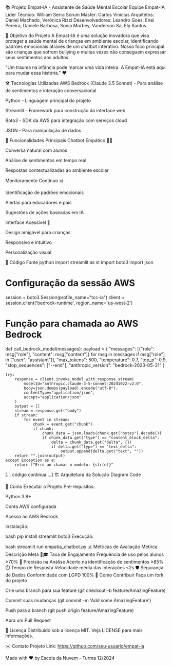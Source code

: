 📚 Projeto Empat-IA - Assistente de Saúde Mental Escolar
Equipe Empat-IA
Líder Técnico: William Serra
Scrum Master: Carlos Vinícius
Arquitetos: Daniel Machado, Verônica Rizzi
Desenvolvedores: Leandro Goes, Enei Pereira, Daniele Barbosa, Sonia Morbey, Vanderson Sa, Ely Santos

🎯 Objetivo do Projeto
A Empat-IA é uma solução inovadora que visa proteger a saúde mental de crianças em ambiente escolar, identificando padrões emocionais através de um chatbot interativo. Nosso foco principal são crianças que sofrem bullying e muitas vezes não conseguem expressar seus sentimentos aos adultos.

"Um trauma na infância pode marcar uma vida inteira. A Empat-IA está aqui para mudar essa história." ❤️

🛠️ Tecnologias Utilizadas
AWS Bedrock (Claude 3.5 Sonnet) - Para análise de sentimentos e interação conversacional

Python - Linguagem principal do projeto

Streamlit - Framework para construção da interface web

Boto3 - SDK da AWS para integração com serviços cloud

JSON - Para manipulação de dados

🌟 Funcionalidades Principais
Chatbot Empático 🤖💬

Conversa natural com alunos

Análise de sentimentos em tempo real

Respostas contextualizadas ao ambiente escolar

Monitoramento Contínuo 📊

Identificação de padrões emocionais

Alertas para educadores e pais

Sugestões de ações baseadas em IA

Interface Acessível 🎨

Design amigável para crianças

Responsivo e intuitivo

Personalização visual

📝 Código Fonte
python
import streamlit as st
import boto3
import json

# Configuração da sessão AWS
session = boto3.Session(profile_name="tcc-ia")
client = session.client('bedrock-runtime', region_name='us-west-2')

# Função para chamada ao AWS Bedrock
def call_bedrock_model(messages):
    payload = {
        "messages": [{"role": msg["role"], "content": msg["content"]} for msg in messages if msg["role"] in ["user", "assistant"]],
        "max_tokens": 500,
        "temperature": 0.7,
        "top_p": 0.9,
        "stop_sequences": ["--end"],
        "anthropic_version": "bedrock-2023-05-31"
    }

    try:
        response = client.invoke_model_with_response_stream(
            modelId="anthropic.claude-3-5-sonnet-20241022-v2:0",
            body=json.dumps(payload).encode("utf-8"),
            contentType="application/json",
            accept="application/json"
        )
        output = []
        stream = response.get("body")
        if stream:
            for event in stream:
                chunk = event.get("chunk")
                if chunk:
                    chunk_data = json.loads(chunk.get("bytes").decode())
                    if chunk_data.get("type") == "content_block_delta":
                        delta = chunk_data.get("delta", {})
                        if delta.get("type") == "text_delta":
                            output.append(delta.get("text", ""))
        return "".join(output)
    except Exception as e:
        return f"Erro ao chamar o modelo: {str(e)}"

[... código continua ...]
🏗️ Arquitetura da Solução
Diagram
Code






🚀 Como Executar o Projeto
Pré-requisitos:

Python 3.8+

Conta AWS configurada

Acesso ao AWS Bedrock

Instalação:

bash
pip install streamlit boto3
Execução:

bash
streamlit run empatia_chatbot.py
📊 Métricas de Avaliação
Métrica	Descrição	Meta
👩🎓 Taxa de Engajamento	Frequência de uso pelos alunos	≥70%
🎯 Precisão na Análise	Acerto na identificação de sentimentos	≥85%
⏱️ Tempo de Resposta	Velocidade média das interações	<2s
🛡️ Segurança de Dados	Conformidade com LGPD	100%
🤝 Como Contribuir
Faça um fork do projeto

Crie uma branch para sua feature (git checkout -b feature/AmazingFeature)

Commit suas mudanças (git commit -m 'Add some AmazingFeature')

Push para a branch (git push origin feature/AmazingFeature)

Abra um Pull Request

📜 Licença
Distribuído sob a licença MIT. Veja LICENSE para mais informações.

✉️ Contato
Projeto Link: https://github.com/seu-usuario/empat-ia

Made with ❤️ by Escola da Nuvem - Turma 12/2024
